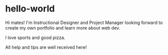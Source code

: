 # hello-world

Hi mates! 
I'm Instructional Designer and Project Manager looking forward to create my own portfolio and learn more about web dev. 

I love sports and good pizza.

All help and tips are well received here!
